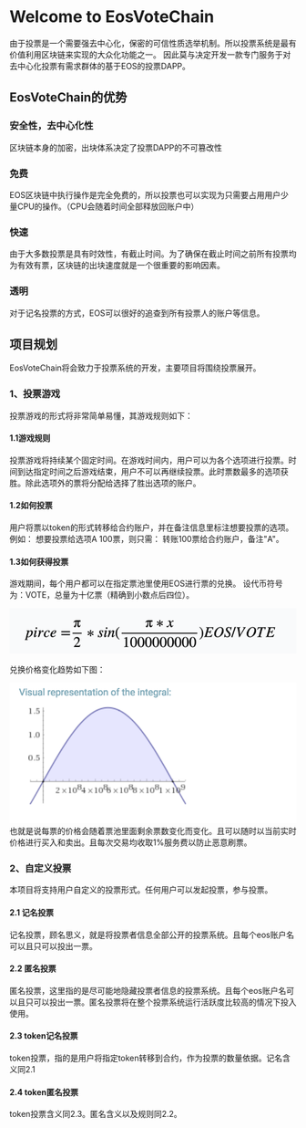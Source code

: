 # Welcome to EosVoteChain
由于投票是一个需要强去中心化，保密的可信性质选举机制。所以投票系统是最有价值利用区块链来实现的大众化功能之一。
因此莫与决定开发一款专门服务于对去中心化投票有需求群体的基于EOS的投票DAPP。



## EosVoteChain的优势
### 安全性，去中心化性
区块链本身的加密，出块体系决定了投票DAPP的不可篡改性
### 免费
EOS区块链中执行操作是完全免费的，所以投票也可以实现为只需要占用用户少量CPU的操作。（CPU会随着时间全部释放回账户中）
### 快速
由于大多数投票是具有时效性，有截止时间。为了确保在截止时间之前所有投票均为有效有票，区块链的出块速度就是一个很重要的影响因素。
### 透明
对于记名投票的方式，EOS可以很好的追查到所有投票人的账户等信息。


## 项目规划
EosVoteChain将会致力于投票系统的开发，主要项目将围绕投票展开。
### 1、投票游戏
投票游戏的形式将非常简单易懂，其游戏规则如下：
#### 1.1游戏规则
投票游戏将持续某个固定时间。在游戏时间内，用户可以为各个选项进行投票。时间到达指定时间之后游戏结束，用户不可以再继续投票。此时票数最多的选项获胜。除此选项外的票将分配给选择了胜出选项的账户。
#### 1.2如何投票
用户将票以token的形式转移给合约账户，并在备注信息里标注想要投票的选项。
例如：
想要投票给选项A 100票，则只需：
转账100票给合约账户，备注"A"。
#### 1.3如何获得投票
游戏期间，每个用户都可以在指定票池里使用EOS进行票的兑换。
设代币符号为：VOTE，总量为十亿票（精确到小数点后四位）。

![兑换价格公式](https://github.com/eosvotechain/eosvotechain.github.io/blob/master/pic/price_function.png?raw=true)

兑换价格变化趋势如下图：

![兑换价格变化趋势](https://github.com/eosvotechain/eosvotechain.github.io/blob/master/pic/function_pic.png?raw=true)
也就是说每票的价格会随着票池里面剩余票数变化而变化。且可以随时以当前实时价格进行买入和卖出。且每次交易均收取1%服务费以防止恶意刷票。

### 2、自定义投票
本项目将支持用户自定义的投票形式。任何用户可以发起投票，参与投票。
#### 2.1 记名投票
记名投票，顾名思义，就是将投票者信息全部公开的投票系统。且每个eos账户名可以且只可以投出一票。
#### 2.2 匿名投票
匿名投票，这里指的是尽可能地隐藏投票者信息的投票系统。且每个eos账户名可以且只可以投出一票。匿名投票将在整个投票系统运行活跃度比较高的情况下投入使用。
#### 2.3 token记名投票
token投票，指的是用户将指定token转移到合约，作为投票的数量依据。记名含义同2.1
#### 2.4 token匿名投票
token投票含义同2.3。匿名含义以及规则同2.2。
